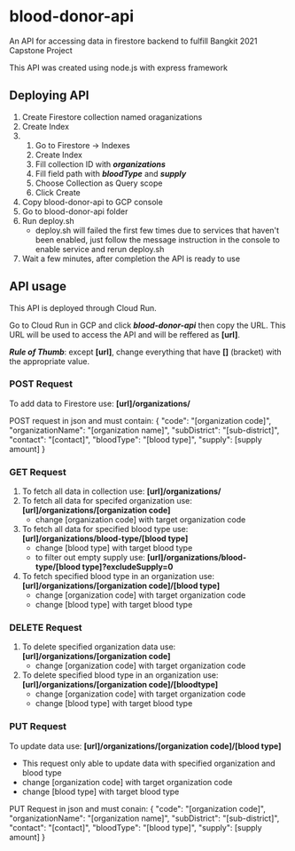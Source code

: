 # blood-donor-api
An API for accessing data in firestore backend to fulfill Bangkit 2021 Capstone Project

This API was created using node.js with express framework

## Deploying API
1. Create Firestore collection named oraganizations
2. Create Index
3.  1. Go to Firestore -> Indexes
    2. Create Index
    3. Fill collection ID with _**organizations**_
    4. Fill field path with _**bloodType**_ and _**supply**_
    5. Choose Collection as Query scope
    6. Click Create
4. Copy blood-donor-api to GCP console
5. Go to blood-donor-api folder
6. Run deploy.sh
   * deploy.sh will failed the first few times due to services that haven't been enabled, just follow the message instruction in the console to enable service and rerun deploy.sh
7. Wait a few minutes, after completion the API is ready to use

## API usage
This API is deployed through Cloud Run.

Go to Cloud Run in GCP and click _**blood-donor-api**_ then copy the URL. This URL will be used to access the API and will be reffered as **[url]**.

_**Rule of Thumb**_: except **[url]**, change everything that have **[]** (bracket) with the appropriate value. 

### POST Request
To add data to Firestore use: **[url]/organizations/**

POST request in json and must contain:
{
    "code": "[organization code]",
    "organizationName": "[organization name]",
    "subDistrict": "[sub-district]",
    "contact": "[contact]",
    "bloodType": "[blood type]",
    "supply": [supply amount]
}

### GET Request
1. To fetch all data in collection use: **[url]/organizations/**
2. To fetch all data for specifed organization use: **[url]/organizations/[organization code]**
   * change [organization code] with target organization code
3. To fetch all data for specified blood type use: **[url]/organizations/blood-type/[blood type]**
   * change [blood type] with target blood type
   * to filter out empty supply use: **[url]/organizations/blood-type/[blood type]?excludeSupply=0**
4. To fetch specified blood type in an organization use: **[url]/organizations/[organization code]/[blood type]**
   * change [organization code] with target organization code
   * change [blood type] with target blood type

### DELETE Request
1. To delete specified organization data use: **[url]/organizations/[organization code]**
   * change [organization code] with target organization code
2. To delete specified blood type in an organization use: **[url]/organizations/[organization code]/[bloodtype]**
   * change [organization code] with target organization code
   * change [blood type] with target blood type
  
### PUT Request
To update data use: **[url]/organizations/[organization code]/[blood type]**
  * This request only able to update data with specified organization and blood type
  * change [organization code] with target organization code
  * change [blood type] with target blood type

PUT Request in json and must conain:
{
    "code": "[organization code]",
    "organizationName": "[organization name]",
    "subDistrict": "[sub-district]",
    "contact": "[contact]",
    "bloodType": "[blood type]",
    "supply": [supply amount]
}
